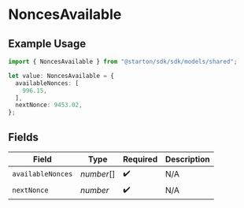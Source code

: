 # NoncesAvailable

## Example Usage

```typescript
import { NoncesAvailable } from "@starton/sdk/sdk/models/shared";

let value: NoncesAvailable = {
  availableNonces: [
    996.15,
  ],
  nextNonce: 9453.02,
};
```

## Fields

| Field              | Type               | Required           | Description        |
| ------------------ | ------------------ | ------------------ | ------------------ |
| `availableNonces`  | *number*[]         | :heavy_check_mark: | N/A                |
| `nextNonce`        | *number*           | :heavy_check_mark: | N/A                |